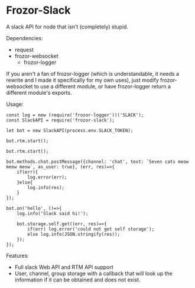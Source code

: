 # Frozor-Slack
A slack API for node that isn't (completely) stupid.


Dependencies:
* request
* frozor-websocket
    * frozor-logger
    
If you aren't a fan of frozor-logger (which is understandable, it needs a rewrite and I made it specifically for my own uses), just modify frozor-websocket to use a different module, or have frozor-logger return a different module's exports.

Usage:
```$xslt
const log = new (require('frozor-logger'))('SLACK');
const SlackAPI = require('frozor-slack');

let bot = new SlackAPI(process.env.SLACK_TOKEN);

bot.rtm.start();

bot.rtm.start();

bot.methods.chat.postMessage({channel: 'chat', text: `Seven cats meow meow meow`, as_user: true}, (err, res)=>{
    if(err){
        log.error(err);
    }else{
        log.info(res);
    }
});

bot.on('hello', ()=>{
    log.info('Slack said hi!');

    bot.storage.self.get((err, res)=>{
        if(err) log.error('could not get self storage');
        else log.info(JSON.stringify(res));
    });
});
```

Features:

* Full slack Web API and RTM API support
* User, channel, group storage with a callback that will look up the information if it can be obtained and does not exist.
